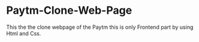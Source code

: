# Paytm-Clone-Web-Page
This the the clone webpage of the Paytm this is only Frontend part by using Html and Css.
